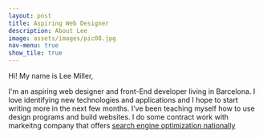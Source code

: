 ```yaml
---
layout: post
title: Aspiring Web Designer
description: About Lee
image: assets/images/pic08.jpg
nav-menu: true
show_tile: true
---
```


Hi! My name is Lee Miller, 

I'm an aspiring web designer and front-End developer living in Barcelona. I love identifying new technologies and applications and I hope to start writing more in the next few months. I've been teaching myself how to use design programs and build websites. I do some contract work with markeitng company that offers [search engine optimization nationally](https://pushroi.com/seo/)


